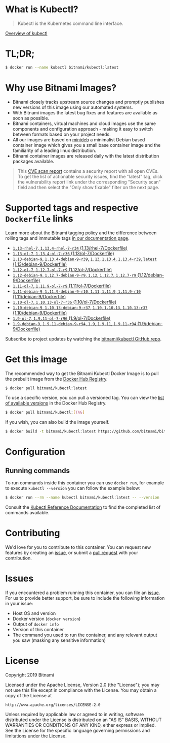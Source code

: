 
# What is Kubectl?

> Kubectl is the Kubernetes command line interface.

[Overview of kubectl](https://kubernetes.io/docs/reference/kubectl/overview/)

# TL;DR;

```bash
$ docker run --name kubectl bitnami/kubectl:latest
```

# Why use Bitnami Images?

* Bitnami closely tracks upstream source changes and promptly publishes new versions of this image using our automated systems.
* With Bitnami images the latest bug fixes and features are available as soon as possible.
* Bitnami containers, virtual machines and cloud images use the same components and configuration approach - making it easy to switch between formats based on your project needs.
* All our images are based on [minideb](https://github.com/bitnami/minideb) a minimalist Debian based container image which gives you a small base container image and the familiarity of a leading linux distribution.
* Bitnami container images are released daily with the latest distribution packages available.


> This [CVE scan report](https://quay.io/repository/bitnami/kubectl?tab=tags) contains a security report with all open CVEs. To get the list of actionable security issues, find the "latest" tag, click the vulnerability report link under the corresponding "Security scan" field and then select the "Only show fixable" filter on the next page.

# Supported tags and respective `Dockerfile` links

Learn more about the Bitnami tagging policy and the difference between rolling tags and immutable tags [in our documentation page](https://docs.bitnami.com/containers/how-to/understand-rolling-tags-containers/).


* [`1.13-rhel-7`, `1.13.4-rhel-7-r34` (1.13/rhel-7/Dockerfile)](https://github.com/bitnami/bitnami-docker-kubectl/blob/1.13.4-rhel-7-r34/1.13/rhel-7/Dockerfile)
* [`1.13-ol-7`, `1.13.4-ol-7-r36` (1.13/ol-7/Dockerfile)](https://github.com/bitnami/bitnami-docker-kubectl/blob/1.13.4-ol-7-r36/1.13/ol-7/Dockerfile)
* [`1.13-debian-9`, `1.13.4-debian-9-r39`, `1.13`, `1.13.4`, `1.13.4-r39`, `latest` (1.13/debian-9/Dockerfile)](https://github.com/bitnami/bitnami-docker-kubectl/blob/1.13.4-debian-9-r39/1.13/debian-9/Dockerfile)
* [`1.12-ol-7`, `1.12.7-ol-7-r9` (1.12/ol-7/Dockerfile)](https://github.com/bitnami/bitnami-docker-kubectl/blob/1.12.7-ol-7-r9/1.12/ol-7/Dockerfile)
* [`1.12-debian-9`, `1.12.7-debian-9-r9`, `1.12`, `1.12.7`, `1.12.7-r9` (1.12/debian-9/Dockerfile)](https://github.com/bitnami/bitnami-docker-kubectl/blob/1.12.7-debian-9-r9/1.12/debian-9/Dockerfile)
* [`1.11-ol-7`, `1.11.9-ol-7-r9` (1.11/ol-7/Dockerfile)](https://github.com/bitnami/bitnami-docker-kubectl/blob/1.11.9-ol-7-r9/1.11/ol-7/Dockerfile)
* [`1.11-debian-9`, `1.11.9-debian-9-r10`, `1.11`, `1.11.9`, `1.11.9-r10` (1.11/debian-9/Dockerfile)](https://github.com/bitnami/bitnami-docker-kubectl/blob/1.11.9-debian-9-r10/1.11/debian-9/Dockerfile)
* [`1.10-ol-7`, `1.10.13-ol-7-r36` (1.10/ol-7/Dockerfile)](https://github.com/bitnami/bitnami-docker-kubectl/blob/1.10.13-ol-7-r36/1.10/ol-7/Dockerfile)
* [`1.10-debian-9`, `1.10.13-debian-9-r37`, `1.10`, `1.10.13`, `1.10.13-r37` (1.10/debian-9/Dockerfile)](https://github.com/bitnami/bitnami-docker-kubectl/blob/1.10.13-debian-9-r37/1.10/debian-9/Dockerfile)
* [`1.9-ol-7`, `1.9.11-ol-7-r96` (1.9/ol-7/Dockerfile)](https://github.com/bitnami/bitnami-docker-kubectl/blob/1.9.11-ol-7-r96/1.9/ol-7/Dockerfile)
* [`1.9-debian-9`, `1.9.11-debian-9-r94`, `1.9`, `1.9.11`, `1.9.11-r94` (1.9/debian-9/Dockerfile)](https://github.com/bitnami/bitnami-docker-kubectl/blob/1.9.11-debian-9-r94/1.9/debian-9/Dockerfile)

Subscribe to project updates by watching the [bitnami/kubectl GitHub repo](https://github.com/bitnami/bitnami-docker-kubectl).

# Get this image

The recommended way to get the Bitnami Kubectl Docker Image is to pull the prebuilt image from the [Docker Hub Registry](https://hub.docker.com/r/bitnami/kubectl).

```bash
$ docker pull bitnami/kubectl:latest
```

To use a specific version, you can pull a versioned tag. You can view the [list of available versions](https://hub.docker.com/r/bitnami/kubectl/tags/) in the Docker Hub Registry.

```bash
$ docker pull bitnami/kubectl:[TAG]
```

If you wish, you can also build the image yourself.

```bash
$ docker build -t bitnami/kubectl:latest https://github.com/bitnami/bitnami-docker-kubectl.git
```

# Configuration

## Running commands

To run commands inside this container you can use `docker run`, for example to execute `kubectl --version` you can follow the example below:

```bash
$ docker run --rm --name kubectl bitnami/kubectl:latest -- --version
```

Consult the [Kubectl Reference Documentation](https://kubernetes.io/docs/reference/generated/kubectl/kubectl-commands) to find the completed list of commands available.

# Contributing

We'd love for you to contribute to this container. You can request new features by creating an [issue](https://github.com/bitnami/bitnami-docker-kubectl/issues), or submit a [pull request](https://github.com/bitnami/bitnami-docker-kubectl/pulls) with your contribution.

# Issues

If you encountered a problem running this container, you can file an [issue](https://github.com/bitnami/bitnami-docker-kubectl/issues). For us to provide better support, be sure to include the following information in your issue:

- Host OS and version
- Docker version (`docker version`)
- Output of `docker info`
- Version of this container
- The command you used to run the container, and any relevant output you saw (masking any sensitive information)

# License

Copyright 2019 Bitnami

Licensed under the Apache License, Version 2.0 (the "License");
you may not use this file except in compliance with the License.
You may obtain a copy of the License at

    http://www.apache.org/licenses/LICENSE-2.0

Unless required by applicable law or agreed to in writing, software
distributed under the License is distributed on an "AS IS" BASIS,
WITHOUT WARRANTIES OR CONDITIONS OF ANY KIND, either express or implied.
See the License for the specific language governing permissions and
limitations under the License.
